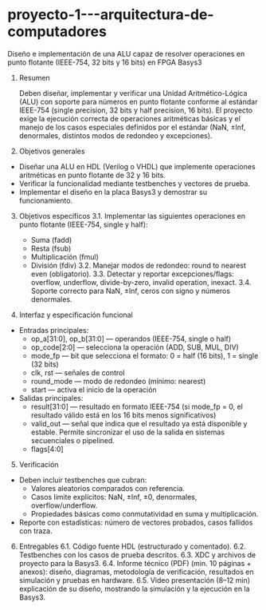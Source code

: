 # proyecto-1---arquitectura-de-computadores
Diseño e implementación de una ALU capaz de resolver operaciones en punto flotante (IEEE-754, 32 bits y 16 bits) en FPGA Basys3
1. Resumen

   Deben diseñar, implementar y verificar una Unidad Aritmético-Lógica (ALU) con soporte para números en punto flotante conforme al estándar IEEE-754 (single precision, 32 bits y half precision, 16 bits). El proyecto exige la ejecución correcta de operaciones aritméticas básicas y el manejo de los casos especiales definidos por el estándar (NaN, ±Inf, denormales, distintos modos de redondeo y excepciones).

3. Objetivos generales
* Diseñar una ALU en HDL (Verilog o VHDL) que implemente operaciones aritméticas en punto flotante de 32 y 16 bits.
* Verificar la funcionalidad mediante testbenches y vectores de prueba.
* Implementar el diseño en la placa Basys3 y demostrar su funcionamiento.

3. Objetivos específicos
  3.1. Implementar las siguientes operaciones en punto flotante (IEEE-754, single y half):
    - Suma (fadd)
    - Resta (fsub)
    - Multiplicación (fmul)
    - División (fdiv)
  3.2. Manejar modos de redondeo: round to nearest even (obligatorio).
  3.3. Detectar y reportar excepciones/flags: overflow, underflow, divide-by-zero, invalid operation, inexact.
  3.4. Soporte correcto para NaN, ±Inf, ceros con signo y números denormales.

4. Interfaz y especificación funcional
  * Entradas principales:
    - op_a[31:0], op_b[31:0] — operandos (IEEE-754, single o half)
    - op_code[2:0] — selecciona la operación (ADD, SUB, MUL, DIV)
    - mode_fp — bit que selecciona el formato: 0 = half (16 bits), 1 = single (32 bits)
    - clk, rst — señales de control
    - round_mode — modo de redondeo (mínimo: nearest)
    - start — activa el inicio de la operación
  * Salidas principales:
    - result[31:0] — resultado en formato IEEE-754 (si mode_fp = 0, el resultado válido está en los 16 bits menos significativos)
    - valid_out — señal que indica que el resultado ya está disponible y estable. Permite sincronizar el uso de la salida en sistemas secuenciales o pipelined.
    - flags[4:0]

5. Verificación
  * Deben incluir testbenches que cubran:
    - Valores aleatorios comparados con referencia.
    - Casos límite explícitos: NaN, ±Inf, ±0, denormales, overflow/underflow.
    - Propiedades básicas como conmutatividad en suma y multiplicación.
  * Reporte con estadísticas: número de vectores probados, casos fallidos con traza.

6. Entregables
   6.1. Código fuente HDL (estructurado y comentado).
   6.2. Testbenches con los casos de prueba descritos.
   6.3. XDC y archivos de proyecto para la Basys3.
   6.4. Informe técnico (PDF) (min. 10 páginas + anexos): diseño, diagramas, metodología de verificación, resultados en simulación y pruebas en hardware.
   6.5. Video presentación (8–12 min) explicación de su diseño, mostrando la simulación y la ejecución en la Basys3.
